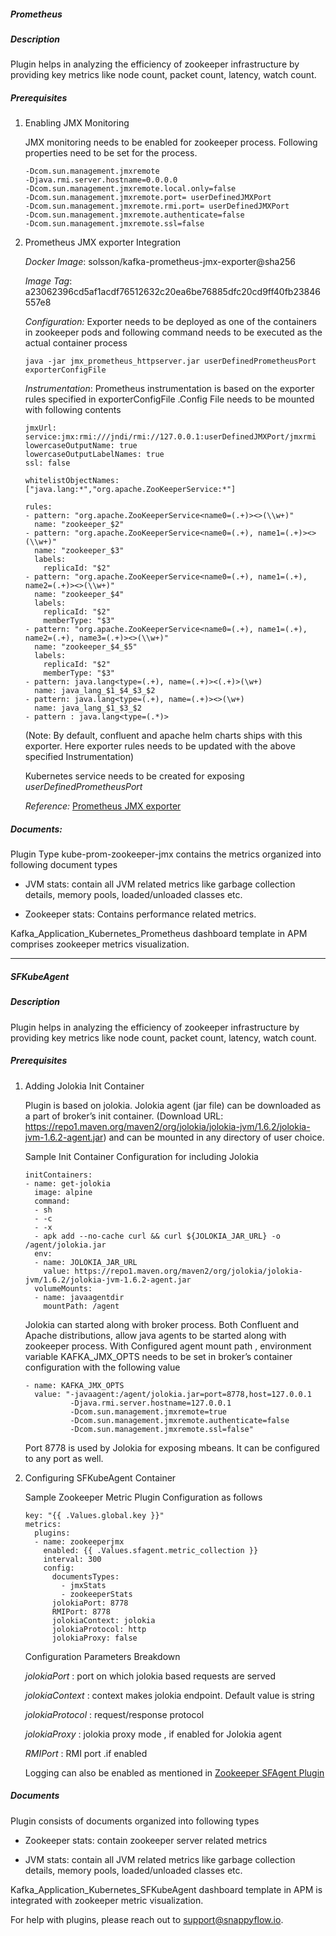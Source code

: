 ##### Prometheus

##### Description

Plugin helps in analyzing the efficiency of zookeeper infrastructure by providing key metrics like node count, packet count, latency, watch count.

##### Prerequisites

1. Enabling JMX Monitoring

   JMX monitoring needs to be enabled for zookeeper process. Following properties need to be set for the process.
   
   ```
   -Dcom.sun.management.jmxremote
   -Djava.rmi.server.hostname=0.0.0.0 
   -Dcom.sun.management.jmxremote.local.only=false 
   -Dcom.sun.management.jmxremote.port= userDefinedJMXPort 
   -Dcom.sun.management.jmxremote.rmi.port= userDefinedJMXPort 
   -Dcom.sun.management.jmxremote.authenticate=false 
   -Dcom.sun.management.jmxremote.ssl=false
   ```
   
2. Prometheus JMX exporter Integration

   *Docker Image*: solsson/kafka-prometheus-jmx-exporter@sha256

   *Image Tag*: a23062396cd5af1acdf76512632c20ea6be76885dfc20cd9ff40fb23846557e8

   *Configuration:* Exporter needs to be deployed as one of the containers in  zookeeper pods and following command needs to be executed as the actual container process 		

   ```
   java -jar jmx_prometheus_httpserver.jar userDefinedPrometheusPort exporterConfigFile
   ```

   *Instrumentation*: Prometheus instrumentation is based on the exporter rules specified in  exporterConfigFile .Config File needs to be mounted with following contents

   ```
   jmxUrl: service:jmx:rmi:///jndi/rmi://127.0.0.1:userDefinedJMXPort/jmxrmi
   lowercaseOutputName: true
   lowercaseOutputLabelNames: true
   ssl: false
   
   whitelistObjectNames: ["java.lang:*","org.apache.ZooKeeperService:*"]
   
   rules:
   - pattern: "org.apache.ZooKeeperService<name0=(.+)><>(\\w+)"
     name: "zookeeper_$2"
   - pattern: "org.apache.ZooKeeperService<name0=(.+), name1=(.+)><>(\\w+)"
     name: "zookeeper_$3"
     labels:
       replicaId: "$2"
   - pattern: "org.apache.ZooKeeperService<name0=(.+), name1=(.+), name2=(.+)><>(\\w+)"
     name: "zookeeper_$4"
     labels:
       replicaId: "$2"
       memberType: "$3"
   - pattern: "org.apache.ZooKeeperService<name0=(.+), name1=(.+), name2=(.+), name3=(.+)><>(\\w+)"
     name: "zookeeper_$4_$5"
     labels:
       replicaId: "$2"
       memberType: "$3"
   - pattern: java.lang<type=(.+), name=(.+)><(.+)>(\w+)
     name: java_lang_$1_$4_$3_$2
   - pattern: java.lang<type=(.+), name=(.+)><>(\w+)
     name: java_lang_$1_$3_$2
   - pattern : java.lang<type=(.*)>
   ```

   (Note: By default, confluent and apache helm charts ships with this exporter. Here  exporter rules needs to be updated with the above specified Instrumentation)
   
   Kubernetes service needs to be created for exposing *userDefinedPrometheusPort*
   
   *Reference:*  [Prometheus JMX exporter](https://github.com/prometheus/jmx_exporter/blob/master/README.md)

##### Documents:

Plugin Type kube-prom-zookeeper-jmx contains the metrics organized into following document types

- JVM stats: contain all JVM related metrics like garbage collection details, memory pools, loaded/unloaded classes etc.

- Zookeeper stats: Contains performance related metrics.

Kafka_Application_Kubernetes_Prometheus dashboard template in APM comprises zookeeper metrics visualization.

------

##### SFKubeAgent

##### Description

Plugin helps in analyzing the efficiency of zookeeper infrastructure by providing key metrics like node count, packet count, latency, watch count.

##### Prerequisites

1. Adding Jolokia Init Container

   Plugin is based on jolokia. Jolokia agent (jar file) can be downloaded as a part of broker’s init container.
   (Download URL: https://repo1.maven.org/maven2/org/jolokia/jolokia-jvm/1.6.2/jolokia-jvm-1.6.2-agent.jar) and can be mounted in any directory of user choice.

   Sample Init Container Configuration for including Jolokia

   ```
   initContainers:
   - name: get-jolokia
     image: alpine
     command:
     - sh
     - -c
     - -x
     - apk add --no-cache curl && curl ${JOLOKIA_JAR_URL} -o /agent/jolokia.jar
     env:
     - name: JOLOKIA_JAR_URL
       value: https://repo1.maven.org/maven2/org/jolokia/jolokia-jvm/1.6.2/jolokia-jvm-1.6.2-agent.jar
     volumeMounts:
     - name: javaagentdir
       mountPath: /agent
   ```

   Jolokia can started along with broker process. Both Confluent and Apache distributions, allow java agents to be started along with zookeeper process. With Configured agent mount path , environment variable KAFKA_JMX_OPTS needs to be set in broker’s container configuration with the following value

   ```
   - name: KAFKA_JMX_OPTS
     value: "-javaagent:/agent/jolokia.jar=port=8778,host=127.0.0.1 
             -Djava.rmi.server.hostname=127.0.0.1 
             -Dcom.sun.management.jmxremote=true 
             -Dcom.sun.management.jmxremote.authenticate=false  
             -Dcom.sun.management.jmxremote.ssl=false"
   ```

   Port 8778 is used by Jolokia for exposing mbeans. It can be configured to any port as well.

2. Configuring SFKubeAgent Container

   Sample Zookeeper Metric Plugin Configuration as follows

   ```
   key: "{{ .Values.global.key }}"
   metrics:
     plugins:
     - name: zookeeperjmx
       enabled: {{ .Values.sfagent.metric_collection }}
       interval: 300
       config:
         documentsTypes:
           - jmxStats
           - zookeeperStats
         jolokiaPort: 8778
         RMIPort: 8778
         jolokiaContext: jolokia
         jolokiaProtocol: http
         jolokiaProxy: false
   ```

   Configuration Parameters Breakdown

   *jolokiaPort*         : port on which jolokia based requests are served
   
   *jolokiaContext*   : context makes jolokia endpoint. Default value is string
   
   *jolokiaProtocol*  : request/response protocol

   *jolokiaProxy*       : jolokia proxy mode , if enabled for Jolokia agent

   *RMIPort*              : RMI port .if enabled 
   
   
   Logging can also be enabled as mentioned in [Zookeeper SFAgent Plugin]()

##### Documents

Plugin consists of  documents organized into following types 

- Zookeeper stats: contain zookeeper server related metrics 

- JVM stats: contain all JVM related metrics like garbage collection details, memory pools, loaded/unloaded classes etc.

Kafka_Application_Kubernetes_SFKubeAgent dashboard template in APM is integrated with zookeeper metric visualization.

For help with plugins, please reach out to [support@snappyflow.io](mailto:support@snappyflow.io).